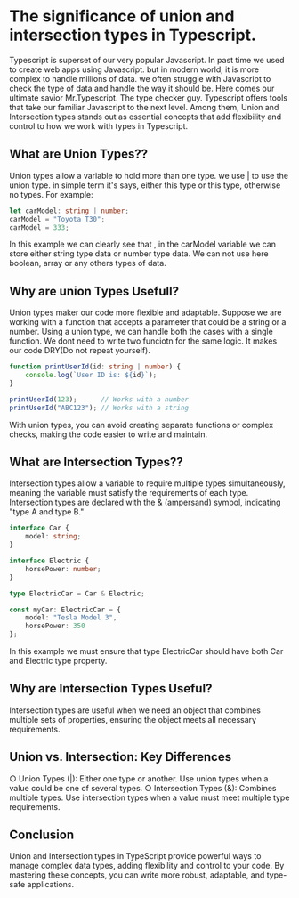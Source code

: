 # The significance of union and intersection types in Typescript.

Typescript is superset of our very popular Javascript. In past time we used to create web apps using Javascript. but in modern world, it is more complex to handle millions of data. we often struggle with Javascript to check the type of data and handle the way it should be. Here comes our ultimate savior Mr.Typescript. The type checker guy. Typescript offers tools that take our familiar Javascript to the next level. Among them, Union and Intersection types stands out as essential concepts that add flexibility and control to how we work with types in Typescript.

## What are Union Types??

Union types allow a variable to hold more than one type. we use | to use the union type. in simple term it's says, either this type or this type, otherwise no types. For example:

```typescript
let carModel: string | number;
carModel = "Toyota T30";
carModel = 333; 
```
In this example we can clearly see that , in the carModel variable we can store either string type data or number type data. We can not use here boolean, array or any others types of data.

## Why are union Types Usefull?

Union types maker our code more flexible and adaptable. Suppose we are working with a function that accepts a parameter that could be a string or a number. Using a union type, we can handle both the cases with a single function. We dont need to write two funciotn for the same logic. It makes our code DRY(Do not repeat yourself).


```typescript
function printUserId(id: string | number) {
    console.log(`User ID is: ${id}`);
}

printUserId(123);      // Works with a number
printUserId("ABC123"); // Works with a string
```

With union types, you can avoid creating separate functions or complex checks, making the code easier to write and maintain.


## What are Intersection Types??

Intersection types allow a variable to require multiple types simultaneously, meaning the variable must satisfy the requirements of each type. Intersection types are declared with the & (ampersand) symbol, indicating "type A and type B."


```typescript
interface Car {
    model: string;
}

interface Electric {
    horsePower: number;
}

type ElectricCar = Car & Electric;

const myCar: ElectricCar = {
    model: "Tesla Model 3",
    horsePower: 350
};
```

In this example we must ensure that type ElectricCar should have both Car and Electric type property.


## Why are Intersection Types Useful?

Intersection types are useful when we need an object that combines multiple sets of properties, ensuring the object meets all necessary requirements.

## Union vs. Intersection: Key Differences
&#9675; Union Types (|): Either one type or another. Use union types when a value could be one of several types.
&#9675; Intersection Types (&): Combines multiple types. Use intersection types when a value must meet multiple type requirements.

## Conclusion

Union and Intersection types in TypeScript provide powerful ways to manage complex data types, adding flexibility and control to your code. By mastering these concepts, you can write more robust, adaptable, and type-safe applications.